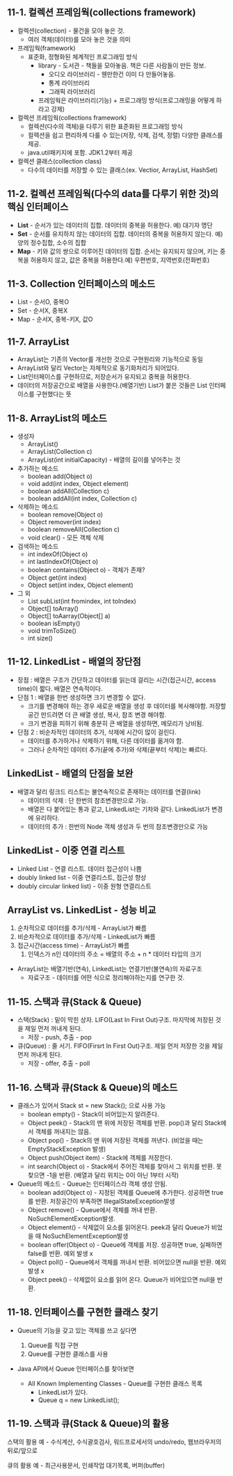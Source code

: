## 11-1. 컬렉션 프레임웍(collections framework)

- 컬렉션(collection) - 물건을 모아 놓은 것.
    - 여러 객체(데이터)를 모아 놓은 것을 의미
- 프레임웍(framework)
    - 표준화, 정형화된 체계적인 프로그래밍 방식
        - library - 도서관 - 책들을 모아놓음. 책은 다른 사람들이 만든 정보.
            - 오디오 라이브러리 - 웬만한건 이미 다 만들어놓음.
            - 통계 라이브러리
            - 그래픽 라이브러리
        - 프레임웍은 라이브러리(기능) + 프로그래밍 방식(프로그래밍을 어떻게 하라고 강제)
- 컬렉션 프레임웍(collections framework)
    - 컬렉션(다수의 객체)을 다루기 위한 표준화된 프로그래밍 방식
    - 컬렉션을 쉽고 편리하게 다룰 수 있는(저장, 삭제, 검색, 정렬) 다양한 클래스를 제공.
    - java.util패키지에 포함. JDK1.2부터 제공
- 컬렉션 클래스(collection class)
    - 다수의 데이터를 저장할 수 있는 클래스(ex. Vectior, ArrayList, HashSet)

## 11-2. 컬렉션 프레임웍(다수의 data를 다루기 위한 것)의 핵심 인터페이스

- **List** - 순서가 있는 데이터의 집합. 데이터의 중복을 허용한다. 예) 대기자 명단
- **Set** - 순서를 유지하지 않는 데이터의 집합. 데이터의 중복을 허용하지 않는다. 예) 양의 정수집합, 소수의 집합
- **Map** - 키와 값의 쌍으로 이루어진 데이터의 집합. 순서는 유지되지 않으며, 키는 중복을 허용하지 않고, 값은 중복을 허용한다.예) 우편번호, 지역번호(전화번호)

## 11-3. Collection 인터페이스의 메소드

- List - 순서O, 중복O
- Set - 순서X, 중복X
- Map - 순서X, 중복-키X, 값O

## 11-7. ArrayList

- ArrayList는 기존의 Vector를 개선한 것으로 구현원리와 기능적으로 동일
- ArrayList와 달리 Vector는 자체적으로 동기화처리가 되어있다.
- List인터페이스를 구현하므로, 저장순서가 유지되고 중복을 허용한다.
- 데이터의 저장공간으로 배열을 사용한다.(배열기반) List가 붙은 것들은 List 인터페이스를 구현했다는 뜻

## 11-8. ArrayList의 메소드

- 생성자
    - ArrayList()
    - ArrayList(Collection c)
    - ArrayList(int initialCapacity) - 배열의 길이를 넣어주는 것
- 추가하는 메소드
    - boolean add(Object o)
    - void add(int index, Object element)
    - boolean addAll(Collection c)
    - boolean addAll(int index, Collection c)
- 삭제하는 메소드
    - boolean remove(Object o)
    - Object remover(int index)
    - boolean removeAll(Collection c)
    - void clear() - 모든 객체 삭제
- 검색하는 메소드
    - int indexOf(Object o)
    - int lastIndexOf(Object o)
    - boolean contains(Object o) - 객체가 존재?
    - Object get(int index)
    - Object set(int index, Object element)
- 그 외
    - List subList(int fromindex, int toIndex)
    - Object[] toArray()
    - Object[] toAarray(Object[] a)
    - boolean isEmpty()
    - void trimToSize()
    - int size()

## 11-12. LinkedList - 배열의 장단점

- 장점 : 배열은 구조가 간단하고 데이터를 읽는데 걸리는 시간(접근시간, access time)이 짧다. 배열은 연속적이다.
- 단점 1 : 배열을 한번 생성하면 크기 변경할 수 없다.
    - 크기를 변경해야 하는 경우 새로운 배열을 생성 후 데이터를 복사해야함. 저장할 공간 만드려면 더 큰 배열 생성, 복사, 참조 변경 해야함.
    - 크기 변경을 피하기 위해 충분히 큰 배열을 생성하면, 메모리가 낭비됨.
- 단점 2 : 비순차적인 데이터의 추가, 삭제에 시간이 많이 걸린다.
    - 데이터를 추가하거나 삭제하기 위해, 다른 데이터를 옮겨야 함.
    - 그러나 순차적인 데이터 추가(끝에 추가)와 삭제(끝부터 삭제)는 빠르다.

## LinkedList - 배열의 단점을 보완

- 배열과 달리 링크드 리스트는 불연속적으로 존재하는 데이터를 연결(link)
    - 데이터의 삭제 : 단 한번의 참조변경만으로 가능.
    - 배열은 다 붙어있는 통과 같고, LinkedList는 기차와 같다. LinkedList가 변경에 유리하다.
    - 데이터의 추가 : 한번의 Node 객체 생성과 두 번의 참조변경만으로 가능

## LinkedList - 이중 연결 리스트

- Linked List - 연결 리스트. 데이터 접근성이 나쁨
- doubly linked list - 이중 연결리스트, 접근성 향상
- doubly circular linked list) - 이중 원형 연결리스트

## ArrayList vs. LinkedList - 성능 비교

1. 순차적으로 데이터를 추가/삭제 - ArrayList가 빠름
2. 비순차적으로 데이터를 추가/삭제 - LinkedList가 빠름
3. 접근시간(access time) - ArrayList가 빠름
    1. 인덱스가 n인 데이터의 주소 = 배열의 주소 + n * 데이터 타입의 크기
- ArrayList는 배열기반(연속), LinkedList는 연결기반(불연속)의 자료구조
    - 자료구조 - 데이터를 어떤 식으로 정리해야하는지를 연구한 것.

## 11-15. 스택과 큐(Stack & Queue)

- 스택(Stack) : 밑이 막힌 상자. LIFO(Last In First Out)구조. 마지막에 저장된 것을 제일 먼저 꺼내게 된다.
    - 저장 - push, 추출 - pop
- 큐(Queue) : 줄 서기. FIFO(Firsrt In First Out)구조. 제일 먼저 저장한 것을 제일 먼저 꺼내게 된다.
    - 저장 - offer, 추출 - poll

## 11-16. 스택과 큐(Stack & Queue)의 메소드

- 클래스가 있어서 Stack st = new Stack(); 으로 사용 가능
    - boolean empty() - Stack이 비어있는지 알려준다.
    - Object peek() - Stack의 맨 위에 저장된 객체를 반환. pop()과 달리 Stack에서 객체를 꺼내지는 않음.
    - Object pop() - Stack의 맨 위에 저장된 객체를 꺼낸다. (비었을 때는 EmptyStackException 발생)
    - Object push(Object item) - Stack에 객체를 저장한다.
    - int search(Object o) - Stack에서 주어진 객체를 찾아서 그 위치를 반환. 못 찾으면 -1을 반환. (배열과 달리 위치는 0이 아닌 1부터 시작)
- Queue의 메소드 - Queue는 인터페이스라 객체 생성 안됨.
    - boolean add(Object o) - 지정된 객체를 Queue에 추가한다. 성공하면 true를 반환. 저장공간이 부족하면 IllegalStateException발생
    - Object remove() - Queue에서 객체를 꺼내 반환. NoSuchElementException발생.
    - Object element() - 삭제없이 요소를 읽어온다. peek과 달리 Queue가 비었을 때 NoSuchElementException발생
    - boolean offer(Object o) - Queue에 객체를 저장. 성공하면 true, 실패하면 false를 반환. 예외 발생 x
    - Object poll() - Queue에서 객체를 꺼내서 반환. 비어있으면 null을 반환. 예외 발생 x
    - Object peek() - 삭제없이 요소를 읽어 온다. Queue가 비어있으면 null을 반환.

## 11-18. 인터페이스를 구현한 클래스 찾기

- Queue의 기능을 갖고 있는 객체를 쓰고 싶다면
    1. Queue를 직접 구현
    2. Queue를 구현한 클래스를 사용

- Java API에서 Queue 인터페이스를 찾아보면
    - All Known Implementing Classes - Queue를 구현한 클래스 목록
        - LinkedList가 있다.
        - Queue q = new LinkedList();

## 11-19. 스택과 큐(Stack & Queue)의 활용

스택의 활용 예 - 수식계산, 수식괄호검사, 워드프로세서의 undo/redo, 웹브라우저의 뒤로/앞으로

큐의 활용 예 - 최근사용문서, 인쇄작업 대기목록, 버퍼(buffer)

